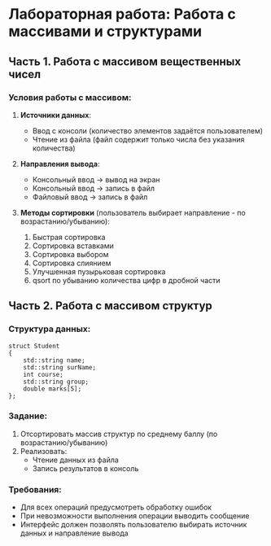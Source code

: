 # Лабораторная работа: Работа с массивами и структурами

## Часть 1. Работа с массивом вещественных чисел

### Условия работы с массивом:
1. **Источники данных**:
   - Ввод с консоли (количество элементов задаётся пользователем)
   - Чтение из файла (файл содержит только числа без указания количества)
   
2. **Направления вывода**:
   - Консольный ввод → вывод на экран
   - Консольный ввод → запись в файл
   - Файловый ввод → запись в файл

3. **Методы сортировки** (пользователь выбирает направление - по возрастанию/убыванию):
   1. Быстрая сортировка
   2. Сортировка вставками
   3. Сортировка выбором
   4. Сортировка слиянием
   5. Улучшенная пузырьковая сортировка
   6. qsort по убыванию количества цифр в дробной части

## Часть 2. Работа с массивом структур

### Структура данных:
    struct Student 
    {
        std::string name;
        std::string surName;
        int course;
        std::string group;
        double marks[5];
    };
### Задание:
1. Отсортировать массив структур по среднему баллу (по возрастанию/убыванию)
2. Реализовать:
   - Чтение данных из файла
   - Запись результатов в консоль

### Требования:
- Для всех операций предусмотреть обработку ошибок
- При невозможности выполнения операции выводить сообщение
- Интерфейс должен позволять пользователю выбирать источник данных и направление вывода